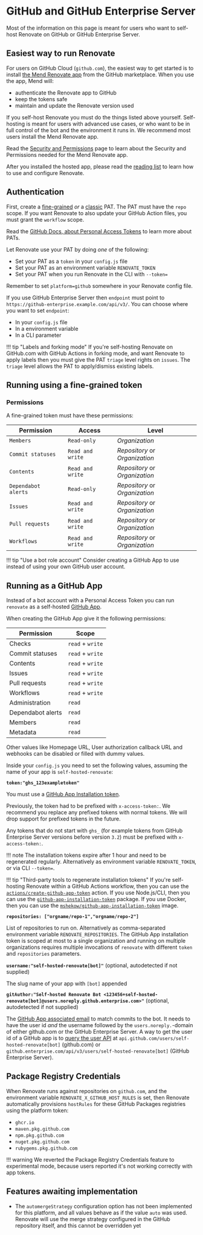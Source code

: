 # GitHub and GitHub Enterprise Server

Most of the information on this page is meant for users who want to self-host Renovate on GitHub or GitHub Enterprise Server.

## Easiest way to run Renovate

For users on GitHub Cloud (`github.com`), the easiest way to get started is to install [the Mend Renovate app](https://github.com/marketplace/renovate) from the GitHub marketplace.
When you use the app, Mend will:

- authenticate the Renovate app to GitHub
- keep the tokens safe
- maintain and update the Renovate version used

If you self-host Renovate you must do the things listed above yourself.
Self-hosting is meant for users with advanced use cases, or who want to be in full control of the bot and the environment it runs in.
We recommend most users install the Mend Renovate app.

Read the [Security and Permissions](../../../security-and-permissions.md) page to learn about the Security and Permissions needed for the Mend Renovate app.

After you installed the hosted app, please read the [reading list](../../../reading-list.md) to learn how to use and configure Renovate.

## Authentication

First, create a [fine-grained](https://docs.github.com/en/authentication/keeping-your-account-and-data-secure/managing-your-personal-access-tokens#creating-a-fine-grained-personal-access-token) _or_ a [classic](https://docs.github.com/en/authentication/keeping-your-account-and-data-secure/creating-a-personal-access-token#creating-a-personal-access-token-classic) PAT.
The PAT must have the `repo` scope.
If you want Renovate to also update your GitHub Action files, you must grant the `workflow` scope.

Read the [GitHub Docs, about Personal Access Tokens](https://docs.github.com/en/authentication/keeping-your-account-and-data-secure/managing-your-personal-access-tokens#about-personal-access-tokens) to learn more about PATs.

Let Renovate use your PAT by doing _one_ of the following:

- Set your PAT as a `token` in your `config.js` file
- Set your PAT as an environment variable `RENOVATE_TOKEN`
- Set your PAT when you run Renovate in the CLI with `--token=`

Remember to set `platform=github` somewhere in your Renovate config file.

If you use GitHub Enterprise Server then `endpoint` must point to `https://github-enterprise.example.com/api/v3/`.
You can choose where you want to set `endpoint`:

- In your `config.js` file
- In a environment variable
- In a CLI parameter

<!-- prettier-ignore -->
!!! tip "Labels and forking mode"
    If you're self-hosting Renovate on GitHub.com with GitHub Actions in forking mode, and want Renovate to apply labels then you must give the PAT `triage` level rights on `issues`.
    The `triage` level allows the PAT to apply/dismiss existing labels.

## Running using a fine-grained token

### Permissions

A fine-grained token must have these permissions:

| Permission          | Access           | Level                          |
| ------------------- | ---------------- | ------------------------------ |
| `Members`           | `Read-only`      | _Organization_                 |
| `Commit statuses`   | `Read and write` | _Repository_ or _Organization_ |
| `Contents`          | `Read and write` | _Repository_ or _Organization_ |
| `Dependabot alerts` | `Read-only`      | _Repository_ or _Organization_ |
| `Issues`            | `Read and write` | _Repository_ or _Organization_ |
| `Pull requests`     | `Read and write` | _Repository_ or _Organization_ |
| `Workflows`         | `Read and write` | _Repository_ or _Organization_ |

<!-- prettier-ignore -->
!!! tip "Use a bot role account"
    Consider creating a GitHub App to use instead of using your own GitHub user account.

## Running as a GitHub App

Instead of a bot account with a Personal Access Token you can run `renovate` as a self-hosted [GitHub App](https://docs.github.com/en/developers/apps/getting-started-with-apps).

When creating the GitHub App give it the following permissions:

| Permission        | Scope            |
| ----------------- | ---------------- |
| Checks            | `read` + `write` |
| Commit statuses   | `read` + `write` |
| Contents          | `read` + `write` |
| Issues            | `read` + `write` |
| Pull requests     | `read` + `write` |
| Workflows         | `read` + `write` |
| Administration    | `read`           |
| Dependabot alerts | `read`           |
| Members           | `read`           |
| Metadata          | `read`           |

Other values like Homepage URL, User authorization callback URL and webhooks can be disabled or filled with dummy values.

Inside your `config.js` you need to set the following values, assuming the name of your app is `self-hosted-renovate`:

**`token:"ghs_123exampletoken"`**

You must use a [GitHub App Installation token](https://docs.github.com/en/developers/apps/building-github-apps/authenticating-with-github-apps#authenticating-as-an-installation).

Previously, the token had to be prefixed with `x-access-token:`.
We recommend you replace any prefixed tokens with normal tokens.
We will drop support for prefixed tokens in the future.

Any tokens that do not start with `ghs_` (for example tokens from GitHub Enterprise Server versions before version `3.2`) must be prefixed with `x-access-token:`.

<!-- prettier-ignore -->
!!! note
    The installation tokens expire after 1 hour and need to be regenerated regularly.
    Alternatively as environment variable `RENOVATE_TOKEN`, or via CLI `--token=`.

<!-- prettier-ignore -->
!!! tip "Third-party tools to regenerate installation tokens"
    If you're self-hosting Renovate within a GitHub Actions workflow, then you can use the [`actions/create-github-app-token`](https://github.com/actions/create-github-app-token) action.
    If you use Node.js/CLI, then you can use the [`github-app-installation-token`](https://github.com/gagoar/github-app-installation-token) package.
    If you use Docker, then you can use the [`mshekow/github-app-installation-token`](https://github.com/MShekow/github-app-installation-token) image.

**`repositories: ["orgname/repo-1","orgname/repo-2"]`**

List of repositories to run on.
Alternatively as comma-separated environment variable `RENOVATE_REPOSITORIES`.
The GitHub App installation token is scoped at most to a single organization and running on multiple organizations requires multiple invocations of `renovate` with different `token` and `repositories` parameters.

**`username:"self-hosted-renovate[bot]"`** (optional, autodetected if not supplied)

The slug name of your app with `[bot]` appended

**`gitAuthor:"Self-hosted Renovate Bot <123456+self-hosted-renovate[bot]@users.noreply.github.enterprise.com>"`** (optional, autodetected if not supplied)

The [GitHub App associated email](https://github.community/t/logging-into-git-as-a-github-app/115916/2) to match commits to the bot.
It needs to have the user id _and_ the username followed by the `users.noreply.`-domain of either github.com or the GitHub Enterprise Server.
A way to get the user id of a GitHub app is to [query the user API](https://docs.github.com/en/rest/reference/users#get-a-user) at `api.github.com/users/self-hosted-renovate[bot]` (github.com) or `github.enterprise.com/api/v3/users/self-hosted-renovate[bot]` (GitHub Enterprise Server).

## Package Registry Credentials

When Renovate runs against repositories on `github.com`, and the environment variable `RENOVATE_X_GITHUB_HOST_RULES` is set, then Renovate automatically provisions `hostRules` for these GitHub Packages registries using the platform token:

- `ghcr.io`
- `maven.pkg.github.com`
- `npm.pkg.github.com`
- `nuget.pkg.github.com`
- `rubygems.pkg.github.com`

<!-- prettier-ignore -->
!!! warning
    We reverted the Package Registry Credentials feature to experimental mode, because users reported it's not working correctly with app tokens.

## Features awaiting implementation

- The `automergeStrategy` configuration option has not been implemented for this platform, and all values behave as if the value `auto` was used. Renovate will use the merge strategy configured in the GitHub repository itself, and this cannot be overridden yet
